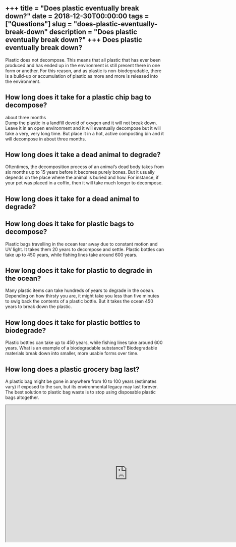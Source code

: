 +++
title = "Does plastic eventually break down?"
date = 2018-12-30T00:00:00
tags = ["Questions"]
slug = "does-plastic-eventually-break-down"
description = "Does plastic eventually break down?"
+++
Does plastic eventually break down?
-----------------------------------

Plastic does not decompose. This means that all plastic that has ever been produced and has ended up in the environment is still present there in one form or another. For this reason, and as plastic is non-biodegradable, there is a build-up or accumulation of plastic as more and more is released into the environment.

How long does it take for a plastic chip bag to decompose?
----------------------------------------------------------

about three months  
Dump the plastic in a landfill devoid of oxygen and it will not break down. Leave it in an open environment and it will eventually decompose but it will take a very, very long time. But place it in a hot, active composting bin and it will decompose in about three months.

How long does it take a dead animal to degrade?
-----------------------------------------------

Oftentimes, the decomposition process of an animal’s dead body takes from six months up to 15 years before it becomes purely bones. But it usually depends on the place where the animal is buried and how. For instance, if your pet was placed in a coffin, then it will take much longer to decompose.

How long does it take for a dead animal to degrade?
---------------------------------------------------

How long does it take for plastic bags to decompose?
----------------------------------------------------

Plastic bags travelling in the ocean tear away due to constant motion and UV light. It takes them 20 years to decompose and settle. Plastic bottles can take up to 450 years, while fishing lines take around 600 years.

How long does it take for plastic to degrade in the ocean?
----------------------------------------------------------

Many plastic items can take hundreds of years to degrade in the ocean. Depending on how thirsty you are, it might take you less than five minutes to swig back the contents of a plastic bottle. But it takes the ocean 450 years to break down the plastic.

How long does it take for plastic bottles to biodegrade?
--------------------------------------------------------

Plastic bottles can take up to 450 years, while fishing lines take around 600 years. What is an example of a biodegradable substance? Biodegradable materials break down into smaller, more usable forms over time.

How long does a plastic grocery bag last?
-----------------------------------------

A plastic bag might be gone in anywhere from 10 to 100 years (estimates vary) if exposed to the sun, but its environmental legacy may last forever. The best solution to plastic bag waste is to stop using disposable plastic bags altogether.

<iframe allow="accelerometer; autoplay; clipboard-write; encrypted-media; gyroscope; picture-in-picture" allowfullscreen="" class="__youtube_prefs__  epyt-is-override  no-lazyload" data-no-lazy="1" data-origheight="433" data-origwidth="770" data-skipgform_ajax_framebjll="" height="433" id="_ytid_55247" loading="lazy" src="https://www.youtube.com/embed/X5YrEnNfbp0?enablejsapi=1&autoplay=0&cc_load_policy=0&cc_lang_pref=&iv_load_policy=1&loop=0&modestbranding=0&rel=1&fs=1&playsinline=0&autohide=2&theme=dark&color=red&controls=1&" title="YouTube player" width="770"></iframe>
